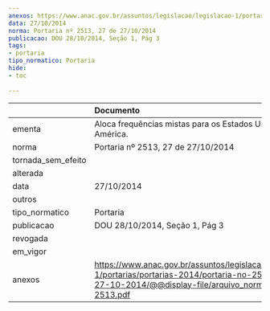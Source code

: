 ```yaml
---
anexos: https://www.anac.gov.br/assuntos/legislacao/legislacao-1/portarias/portarias-2014/portaria-no-2513-27-de-27-10-2014/@@display-file/arquivo_norma/PA2014-2513.pdf
data: 27/10/2014
norma: Portaria nº 2513, 27 de 27/10/2014
publicacao: DOU 28/10/2014, Seção 1, Pág 3
tags:
- portaria
tipo_normatico: Portaria
hide: 
- toc 
 
---
```


|                    | Documento                                                                                                                                                        |
|:-------------------|:-----------------------------------------------------------------------------------------------------------------------------------------------------------------|
| ementa             | Aloca frequências mistas para os Estados Unidos da América.                                                                                                      |
| norma              | Portaria nº 2513, 27 de 27/10/2014                                                                                                                               |
| tornada_sem_efeito |                                                                                                                                                                  |
| alterada           |                                                                                                                                                                  |
| data               | 27/10/2014                                                                                                                                                       |
| outros             |                                                                                                                                                                  |
| tipo_normatico     | Portaria                                                                                                                                                         |
| publicacao         | DOU 28/10/2014, Seção 1, Pág 3                                                                                                                                   |
| revogada           |                                                                                                                                                                  |
| em_vigor           |                                                                                                                                                                  |
| anexos             | https://www.anac.gov.br/assuntos/legislacao/legislacao-1/portarias/portarias-2014/portaria-no-2513-27-de-27-10-2014/@@display-file/arquivo_norma/PA2014-2513.pdf |